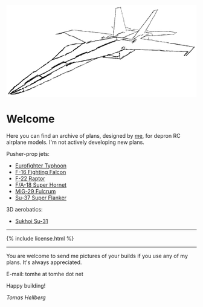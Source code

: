 ![F/A-18 sketch](fa-18-sketch.png)

# Welcome

Here you can find an archive of plans, designed by [me](https://tomhe.net), for depron RC airplane models. I'm not actively developing new plans.

Pusher-prop jets:
* [Eurofighter Typhoon](/eurofighter/)
* [F-16 Fighting Falcon](/f-16/)
* [F-22 Raptor](/f-22/)
* [F/A-18 Super Hornet](/fa-18/)
* [MiG-29 Fulcrum](/mig-29/)
* [Su-37 Super Flanker](/su-37/)

3D aerobatics:
* [Sukhoi Su-31](/su-31/)

* * *

{% include license.html %}

* * *

You are welcome to send me pictures of your builds if you use any of my plans. It's always appreciated.

E-mail: tomhe at tomhe dot net

Happy building!

*Tomas Hellberg*
